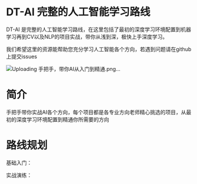 # DT-AI 完整的人工智能学习路线

DT-AI 是完整的人工智能学习路线，在这里包括了最初的深度学习环境配置到机器学习再到CV以及NLP的项目实战，带你从浅到深，极快上手深度学习。

我们希望这里的资源能帮助您充分学习人工智能各个方向，若遇到问题请在github上提交issues


![Uploading 手把手，带你AI从入门到精通.png…]()



# 简介

手把手带你实战AI各个方向，每个项目都是各专业方向老师精心挑选的项目，从最初的深度学习环境配置到精通你所需要的方向

# 路线规划

基础入门：


实战演练：
